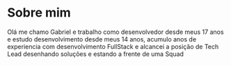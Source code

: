 # Sobre mim
Olá me chamo Gabriel e trabalho como desenvolvedor desde meus 17 anos e estudo desenvolvimento desde meus 14 anos, acumulo anos de experiencia com desenvolvimento FullStack e alcancei a posição de Tech Lead desenhando soluções e estando a frente de uma Squad

